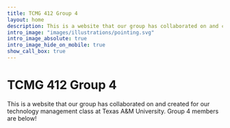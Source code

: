```yaml
---
title: TCMG 412 Group 4
layout: home
description: This is a website that our group has collaborated on and created for our technology management class at Texas A&M University"
intro_image: "images/illustrations/pointing.svg"
intro_image_absolute: true
intro_image_hide_on_mobile: true
show_call_box: true
---
```


# TCMG 412 Group 4

This is a website that our group has collaborated on and created for our technology management class at Texas A&M University. Group 4 members are below!
